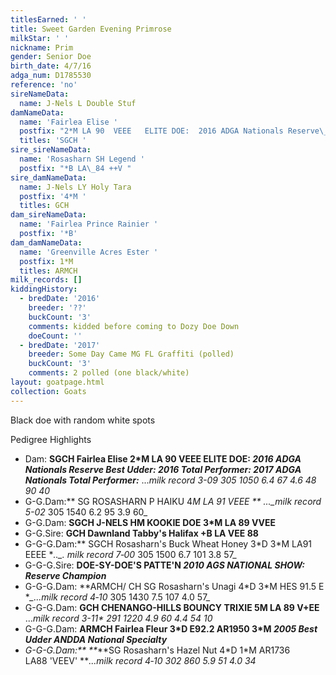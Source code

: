 ```yaml
---
titlesEarned: ' '
title: Sweet Garden Evening Primrose
milkStar: ' '
nickname: Prim
gender: Senior Doe
birth_date: 4/7/16
adga_num: D1785530
reference: 'no'
sireNameData:
  name: J-Nels L Double Stuf
damNameData:
  name: 'Fairlea Elise '
  postfix: "2*M LA 90  VEEE   ELITE DOE:  2016 ADGA Nationals Reserve\_Best Udder: 2016 Total Performer: 2017 ADGA Nationals Total\_Performer;   ...milk record 3-09 305 1050 6.4 67 4.6 48 90 40 "
  titles: 'SGCH '
sire_sireNameData:
  name: 'Rosasharn SH Legend '
  postfix: "*B LA\_84 ++V "
sire_damNameData:
  name: J-Nels LY Holy Tara
  postfix: '4*M '
  titles: GCH
dam_sireNameData:
  name: 'Fairlea Prince Rainier '
  postfix: '*B'
dam_damNameData:
  name: 'Greenville Acres Ester '
  postfix: 1*M
  titles: ARMCH
milk_records: []
kiddingHistory:
  - bredDate: '2016'
    breeder: '??'
    buckCount: '3'
    comments: kidded before coming to Dozy Doe Down
    doeCount: ''
  - bredDate: '2017'
    breeder: Some Day Came MG FL Graffiti (polled)
    buckCount: '3'
    comments: 2 polled (one black/white)
layout: goatpage.html
collection: Goats
---
```

Black doe with random white spots

Pedigree Highlights

* Dam: **SGCH Fairlea Elise 2*M LA 90  VEEE   ELITE DOE: _2016 ADGA Nationals Reserve Best Udder: 2016 Total Performer: 2017 ADGA Nationals Total Performer:_**  ..._milk record 3-09 305 1050 6.4 67 4.6 48 90 40_
* G-G.Dam:** SG ROSASHARN P HAIKU 4*M LA 91 VEEE ** ..._milk record 5-02* 305 1540 6.2 95 3.9 60_
* G-G.Dam: **SGCH J-NELS HM KOOKIE DOE 3*M LA 89 VVEE**
* G-G.Sire: **GCH Dawnland Tabby's Halifax +B LA VEE 88**
* G-G-G.Dam:** SGCH Rosasharn's Buck Wheat Honey 3\*D 3\*M LA91 EEEE  **.._. milk record 7‑00* 305 1500 6.7 101 3.8 57_
* G-G-G.Sire: **DOE-SY-DOE'S PATTE'N  _2010 AGS NATIONAL  SHOW: Reserve Champion_**
* G-G-G.Dam: **ARMCH/ CH SG Rosasharn's Unagi 4\*D 3\*M  HES 91.5 E   **_...milk record 4‑10* 305 1430 7.5 107 4.0 57_
* G-G-G.Dam: **GCH CHENANGO-HILLS BOUNCY TRIXIE 5M  LA 89 V+EE**  ..._milk record 3-11* 291 1220 4.9 60 4.4 54 10_
* G-G-G.Dam:  **ARMCH Fairlea Fleur 3\*D E92.2 AR1950 3\*M  _2005 Best Udder ANDDA National Specialty_**
* _G-G-G.Dam:\*\* \*\*_**SG Rosasharn's Hazel Nut  4\*D 1\*M  AR1736 LA88 'VEEV' **_...milk record 4‑10 302 860 5.9 51 4.0 34_
